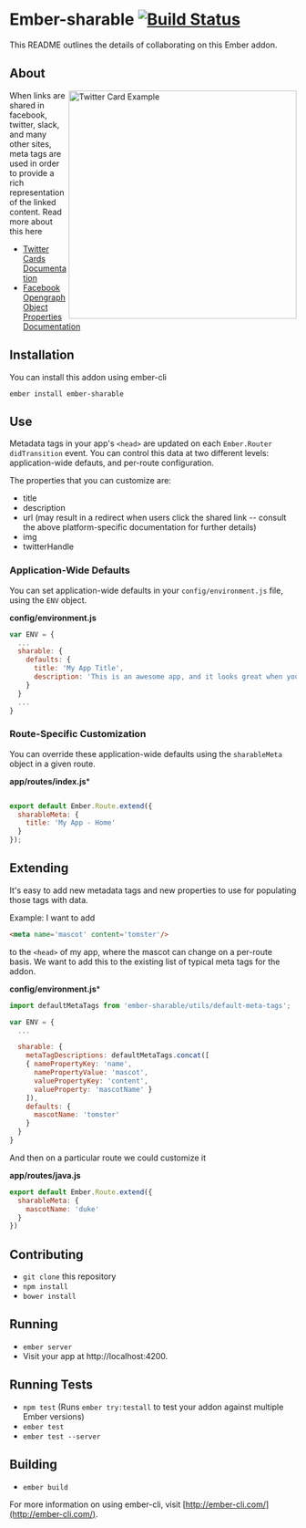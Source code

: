 # Ember-sharable [![Build Status](https://travis-ci.org/mike-north/ember-sharable.svg?branch=master)](https://travis-ci.org/mike-north/ember-sharable)

This README outlines the details of collaborating on this Ember addon.

## About

<img src="http://i66.tinypic.com/6z4m74.png" alt="Twitter Card Example" align="right" width=400/>

When links are shared in facebook, twitter, slack, and many other sites, meta tags are used in order to provide a rich representation of the linked content. Read more about this here


* [Twitter Cards Documentation](https://dev.twitter.com/cards/overview)
* [Facebook Opengraph Object Properties Documentation](https://developers.facebook.com/docs/sharing/opengraph/object-properties)


## Installation

You can install this addon using ember-cli
```
ember install ember-sharable
```

## Use

Metadata tags in your app's `<head>` are updated on each `Ember.Router` `didTransition` event. You can control this data at two different levels: application-wide defauts, and per-route configuration.

The properties that you can customize are:

* title
* description
* url (may result in a redirect when users click the shared link -- consult the above platform-specific documentation for further details)
* img
* twitterHandle

### Application-Wide Defaults

You can set application-wide defaults in your `config/environment.js` file, using the `ENV` object.

**config/environment.js**
```js
var ENV = {
  ...
  sharable: {
    defaults: {
      title: 'My App Title',
      description: 'This is an awesome app, and it looks great when you share articles on social media!'
    }
  }
  ...
} 

```

### Route-Specific Customization

You can override these application-wide defaults using the `sharableMeta` object in a given route.

**app/routes/index.js***

```js

export default Ember.Route.extend({
  sharableMeta: {
    title: 'My App - Home'
  }
});


```


## Extending

It's easy to add new metadata tags and new properties to use for populating those tags with data.

Example: I want to add 
```html
<meta name='mascot' content='tomster'/>
````

to the `<head>` of my app, where the mascot can change on a per-route basis. We want to add this to the existing list of typical meta tags for the addon.

**config/environment.js***

```js
import defaultMetaTags from 'ember-sharable/utils/default-meta-tags';

var ENV = {
  ...

  sharable: {
    metaTagDescriptions: defaultMetaTags.concat([
    { namePropertyKey: 'name',
      namePropertyValue: 'mascot',
      valuePropertyKey: 'content',
      valueProperty: 'mascotName' }
    ]),
    defaults: {
      mascotName: 'tomster'
    }
  }
}

```

And then on a particular route we could customize it 

**app/routes/java.js**
```js
export default Ember.Route.extend({
  sharableMeta: {
    mascotName: 'duke'
  }
})
```

## Contributing

* `git clone` this repository
* `npm install`
* `bower install`

## Running

* `ember server`
* Visit your app at http://localhost:4200.

## Running Tests

* `npm test` (Runs `ember try:testall` to test your addon against multiple Ember versions)
* `ember test`
* `ember test --server`

## Building

* `ember build`

For more information on using ember-cli, visit [http://ember-cli.com/](http://ember-cli.com/).
